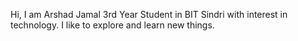 Hi, I am Arshad Jamal 3rd Year Student in BIT Sindri with interest in technology. I like to explore and learn new things.

<!---
theboss08/theboss08 is a ✨ special ✨ repository because its `README.md` (this file) appears on your GitHub profile.
You can click the Preview link to take a look at your changes.
--->
